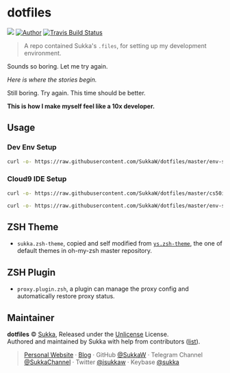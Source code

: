 # dotfiles

![](https://img.shields.io/github/license/SukkaW/dotfiles.svg?style=flat-square) [![Author](https://img.shields.io/badge/Author-Sukka-b68469.svg?style=flat-square)]((https://skk.moe))
[![Travis Build Status](https://img.shields.io/travis/SukkaW/dotfiles.svg?style=flat-square)](https://travis-ci.org/SukkaW/dotfiles)

> A repo contained Sukka's `.files`, for setting up my development environment.

Sounds so boring. Let me try again.

*Here is where the stories begin.*

Still boring. Try again. This time should be better.

**This is how I make myself feel like a 10x developer.**

## Usage

### Dev Env Setup

```bash
curl -o- https://raw.githubusercontent.com/SukkaW/dotfiles/master/env-setup.sh | bash
```

### Cloud9 IDE Setup

```bash
curl -o- https://raw.githubusercontent.com/SukkaW/dotfiles/master/cs50ide-setup.sh | bash

curl -o- https://raw.githubusercontent.com/SukkaW/dotfiles/master/env-setup.sh | bash
```

## ZSH Theme

- `sukka.zsh-theme`, copied and self modified from [`ys.zsh-theme`](https://github.com/robbyrussell/oh-my-zsh/blob/master/themes/ys.zsh-theme), the one of default themes in oh-my-zsh master repository.

## ZSH Plugin

- `proxy.plugin.zsh`, a plugin can manage the proxy config and automatically restore proxy status.

## Maintainer

**dotfiles** © [Sukka](https://github.com/SukkaW), Released under the [Unlicense](./LICENSE) License.<br>
Authored and maintained by Sukka with help from contributors ([list](https://github.com/SukkaW/hexo-theme-suka/contributors)).

> [Personal Website](https://skk.moe) · [Blog](https://blog.skk.moe) · GitHub [@SukkaW](https://github.com/SukkaW) · Telegram Channel [@SukkaChannel](https://t.me/SukkaChannel) · Twitter [@isukkaw](https://twitter.com/isukkaw) · Keybase [@sukka](https://keybase.io/sukka)
